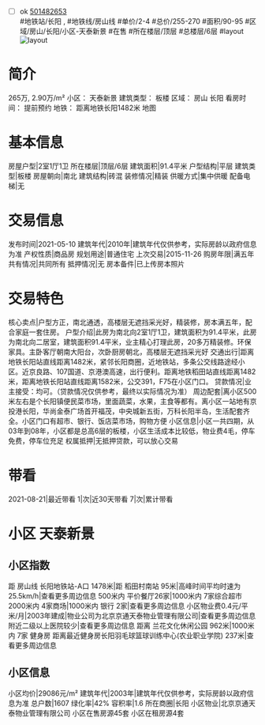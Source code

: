 - [ ] ok [501482653](https://bj.5i5j.com/ershoufang/501482653.html)  
 #地铁站/长阳 ,  #地铁线/房山线
#单价/2-4 #总价/255-270 #面积/90-95   #区域/房山/长阳/小区-天泰新景 #在售 #所在楼层/顶层 #总楼层/6层 #layout 
![layout](http://image2a.5i5j.com/scm/HOUSE_CUSTOMER/5a73fcd47f814bf6979ff320d89f0067.jpg_P5.jpg) 
# 简介 
 265万,  2.90万/m² 
小区： 天泰新景
建筑类型： 板楼
区域： 房山 长阳
看房时间： 提前预约
地铁： 距离地铁长阳1482米 地图
# 基本信息 
 房屋户型|2室1厅1卫
所在楼层|顶层/6层
建筑面积|91.4平米
户型结构|平层
建筑类型|板楼
房屋朝向|南北
建筑结构|砖混
装修情况|精装
供暖方式|集中供暖
配备电梯|无
# 交易信息 
 发布时间|2021-05-10
建筑年代|2010年|建筑年代仅供参考，实际房龄以政府信息为准
产权性质|商品房
规划用途|普通住宅
上次交易|2015-11-26
购房年限|满五年
共有情况|共同所有
抵押情况|无
房本备件|已上传房本照片
# 交易特色 
 核心卖点|户型方正，南北通透，高楼层无遮挡采光好，精装修，房本满五年，配合家庭一套住房。
户型介绍|此房为南北向2室1厅1卫，建筑面积为91.4平米，此房为南北向二居室，建筑面积91.4平米，业主精心打理此房，20多万精装修。环保家具。主卧客厅朝南大阳台，次卧厨房朝北，高楼层无遮挡采光好
交通出行|距离地铁长阳站直线距离1482米，紧邻长阳商圈，近地铁站，多条公交线路途经小区。近京良路、107国道、京港澳高速，出行便利。距离地铁稻田站直线距离1482米，距离地铁长阳站直线距离1582米，公交391，F75在小区门口。
贷款情况|业主接受：均可。（贷款情况仅供参考，最终以实际情况为准）
周边配套|离小区500米左右是个长阳镇便民菜市场，里面蔬菜，水果，主食等都有。离小区一站地有京投港长阳，华尚金泰广场首开福茂，中央城新五街，万科长阳半岛，生活配套齐全。小区门口有超市、银行、饭店菜市场，购物方便
小区信息|小区一共四期，从03年到08年，小区都是总高6层的板楼，小区生活成本比较低，物业费4毛，停车免费，停车位充足
权属抵押|无抵押贷款，可以放心交易
# 带看 
 2021-08-21|最近带看	 1|次|近30天带看	 7|次|累计带看
# 小区 天泰新景
## 小区指数 
 距 房山线 长阳地铁站-A口 1478米|距 稻田村南站 95米|高峰时间平均时速为25.5km/h|查看更多周边信息
500米内 平价餐厅26家|1000米内 7家综合超市
2000米内 4家商场|1000米内 银行 2家|查看更多周边信息
小区物业费0.4元/平米/月|2003年建成|物业公司为北京京通天泰物业管理有限公司|查看更多周边信息
附近二级以上医院较少|查看更多周边信息
距离 兰花文化休闲公园 962米|1000米内 7家 健身房
距离最近健身房长阳羽毛球篮球训练中心(农业职业学院) 237米|查看更多周边信息
## 小区信息 
 小区均价|29086元/m²
建筑年代|2003年|建筑年代仅供参考，实际房龄以政府信息为准
总户数|1607
绿化率|42%
容积率|1.6
所在商圈|长阳
小区物业|北京京通天泰物业管理有限公司
小区在售房源45套
小区在租房源4套
